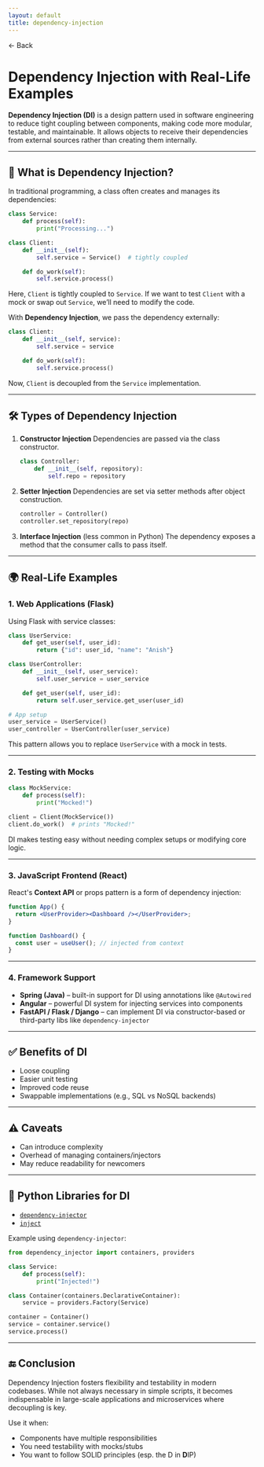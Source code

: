 ```yaml
---
layout: default
title: dependency-injection 
---
```


<a href="https://anish7600.github.io/technical-writeups" style="text-decoration: none;">← Back</a>


# Dependency Injection with Real-Life Examples

**Dependency Injection (DI)** is a design pattern used in software engineering to reduce tight coupling between components, making code more modular, testable, and maintainable. It allows objects to receive their dependencies from external sources rather than creating them internally.

---

## 🔧 What is Dependency Injection?

In traditional programming, a class often creates and manages its dependencies:

```python
class Service:
    def process(self):
        print("Processing...")

class Client:
    def __init__(self):
        self.service = Service()  # tightly coupled

    def do_work(self):
        self.service.process()
```

Here, `Client` is tightly coupled to `Service`. If we want to test `Client` with a mock or swap out `Service`, we’ll need to modify the code.

With **Dependency Injection**, we pass the dependency externally:

```python
class Client:
    def __init__(self, service):
        self.service = service

    def do_work(self):
        self.service.process()
```

Now, `Client` is decoupled from the `Service` implementation.

---

## 🛠️ Types of Dependency Injection

1. **Constructor Injection**
   Dependencies are passed via the class constructor.

   ```python
   class Controller:
       def __init__(self, repository):
           self.repo = repository
   ```

2. **Setter Injection**
   Dependencies are set via setter methods after object construction.

   ```python
   controller = Controller()
   controller.set_repository(repo)
   ```

3. **Interface Injection** (less common in Python)
   The dependency exposes a method that the consumer calls to pass itself.

---

## 🌍 Real-Life Examples

### 1. **Web Applications (Flask)**

Using Flask with service classes:

```python
class UserService:
    def get_user(self, user_id):
        return {"id": user_id, "name": "Anish"}

class UserController:
    def __init__(self, user_service):
        self.user_service = user_service

    def get_user(self, user_id):
        return self.user_service.get_user(user_id)

# App setup
user_service = UserService()
user_controller = UserController(user_service)
```

This pattern allows you to replace `UserService` with a mock in tests.

---

### 2. **Testing with Mocks**

```python
class MockService:
    def process(self):
        print("Mocked!")

client = Client(MockService())
client.do_work()  # prints "Mocked!"
```

DI makes testing easy without needing complex setups or modifying core logic.

---

### 3. **JavaScript Frontend (React)**

React's **Context API** or props pattern is a form of dependency injection:

```jsx
function App() {
  return <UserProvider><Dashboard /></UserProvider>;
}

function Dashboard() {
  const user = useUser(); // injected from context
}
```

---

### 4. **Framework Support**

* **Spring (Java)** – built-in support for DI using annotations like `@Autowired`
* **Angular** – powerful DI system for injecting services into components
* **FastAPI / Flask / Django** – can implement DI via constructor-based or third-party libs like `dependency-injector`

---

## ✅ Benefits of DI

* Loose coupling
* Easier unit testing
* Improved code reuse
* Swappable implementations (e.g., SQL vs NoSQL backends)

---

## ⚠️ Caveats

* Can introduce complexity
* Overhead of managing containers/injectors
* May reduce readability for newcomers

---

## 🧰 Python Libraries for DI

* [`dependency-injector`](https://python-dependency-injector.ets-labs.org/)
* [`inject`](https://github.com/ivankorobkov/python-inject)

Example using `dependency-injector`:

```python
from dependency_injector import containers, providers

class Service:
    def process(self):
        print("Injected!")

class Container(containers.DeclarativeContainer):
    service = providers.Factory(Service)

container = Container()
service = container.service()
service.process()
```

---

## 🔚 Conclusion

Dependency Injection fosters flexibility and testability in modern codebases. While not always necessary in simple scripts, it becomes indispensable in large-scale applications and microservices where decoupling is key.

Use it when:

* Components have multiple responsibilities
* You need testability with mocks/stubs
* You want to follow SOLID principles (esp. the D in **D**IP)
